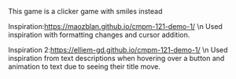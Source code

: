 This game is a clicker game with smiles instead

Inspiration:https://maozblan.github.io/cmpm-121-demo-1/ \n
Used inspiration with formatting changes and cursor addition.

Inspiration 2:https://elliem-gd.github.io/cmpm-121-demo-1/ \n Used inspiration from text descriptions when hovering over a button and animation to text due to seeing their title move.
